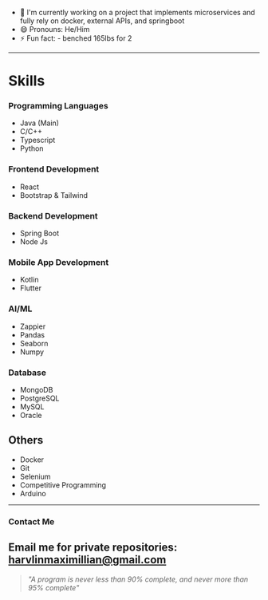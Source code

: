 - 🔭 I'm currently working on a project that implements microservices and fully rely on docker, external APIs, and springboot
- 😄 Pronouns: He/Him
- ⚡ Fun fact: - benched 165lbs for 2
---
# Skills
  ### Programming Languages
  - Java (Main)
  - C/C++
  - Typescript
  - Python
  ### Frontend Development
  - React
  - Bootstrap & Tailwind
  ### Backend Development
  - Spring Boot
  - Node Js
  ### Mobile App Development
  - Kotlin
  - Flutter
  ### AI/ML
  - Zappier
  - Pandas
  - Seaborn
  - Numpy
  ### Database
  - MongoDB
  - PostgreSQL
  - MySQL
  - Oracle
  ## Others
  - Docker
  - Git
  - Selenium
  - Competitive Programming
  - Arduino
---
### Contact Me
**Email me for private repositories: harvlinmaximillian@gmail.com**
---
> *"A program is never less than 90% complete, and never more than 95% complete"*
